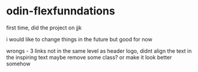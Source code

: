 # odin-flexfunndations
first time, did the project on jjk

i would like to change things in the future but good for now

wrongs - 3 links not in the same level as header logo,
            didnt align the text in the inspiring text
            maybe remove some class? or make it look better somehow
            
